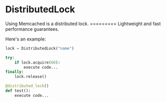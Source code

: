 DistributedLock
==============

Using Memcached is a distributed lock.
      =========
Lightweight and fast performance guarantees.


Here's an example:

```python
lock = DistributedLock("name")

try:
    if lock.acquire(60):
        execute code...
finally:
    lock.release()
```

```python
@distributed_lock()
def test():
    execute code...
```
